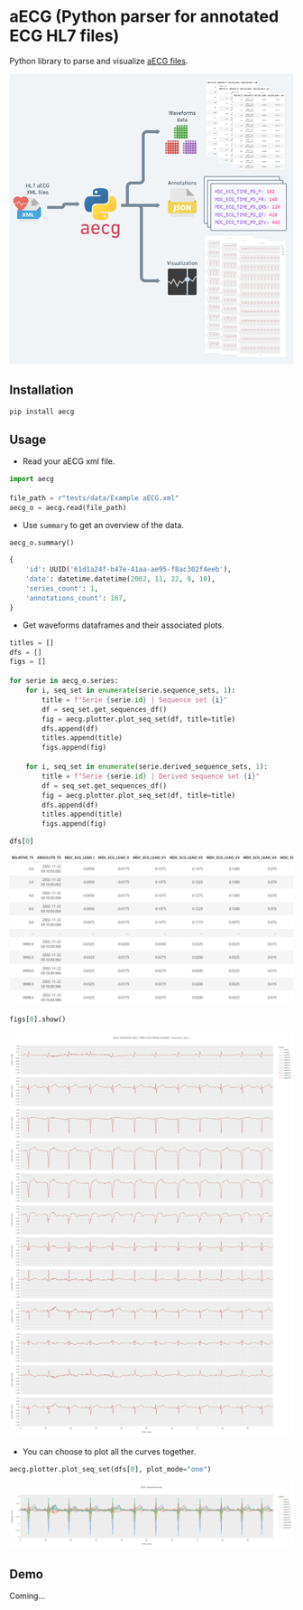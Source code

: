 # aECG (Python parser for annotated ECG HL7 files)

Python library to parse and visualize [aECG files](https://en.wikipedia.org/wiki/HL7_aECG).

<img src="res/aecg.png" width="900">

## Installation
```
pip install aecg
```

## Usage
- Read your aECG xml file.
```python
import aecg

file_path = r"tests/data/Example aECG.xml"
aecg_o = aecg.read(file_path)
```

- Use `summary` to get an overview of the data. 
```python
aecg_o.summary()
```
```python
{
    'id': UUID('61d1a24f-b47e-41aa-ae95-f8ac302f4eeb'),
    'date': datetime.datetime(2002, 11, 22, 9, 10),
    'series_count': 1,
    'annotations_count': 167,
}
```

- Get waveforms dataframes and their associated plots.
```python
titles = []
dfs = []
figs = []

for serie in aecg_o.series:
    for i, seq_set in enumerate(serie.sequence_sets, 1):
        title = f"Serie {serie.id} | Sequence set {i}"
        df = seq_set.get_sequences_df()
        fig = aecg.plotter.plot_seq_set(df, title=title)
        dfs.append(df)
        titles.append(title)
        figs.append(fig)

    for i, seq_set in enumerate(serie.derived_sequence_sets, 1):
        title = f"Serie {serie.id} | Derived sequence set {i}"
        df = seq_set.get_sequences_df()
        fig = aecg.plotter.plot_seq_set(df, title=title)
        dfs.append(df)
        titles.append(title)
        figs.append(fig)
```

```python
dfs[0]
```
<img src="res/df_1.png">

```python
figs[0].show()
```

<img src="res/seq_plot_1.png">

- You can choose to plot all the curves together.

```python
aecg.plotter.plot_seq_set(dfs[0], plot_mode="one")
```

<img src="res/seq_plot_1_mode_one.png">

## Demo

Coming...
